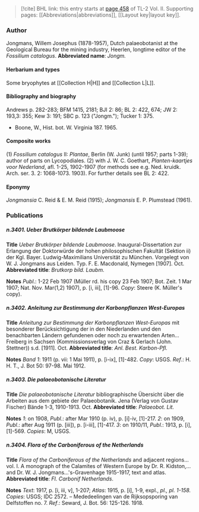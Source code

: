 > [!cite] BHL link: this entry starts at [page 458](https://www.biodiversitylibrary.org/page/33068700) of TL-2 Vol. II.
> Supporting pages: [[Abbreviations|abbreviations]], [[Layout key|layout key]].

### Author

Jongmans, Willem Josephus (1878-1957), Dutch palaeobotanist at the Geological Bureau for the mining industry, Heerlen, longtime editor of the *Fossilium catalogus*. 
**Abbreviated name**: *Jongm.*

#### Herbarium and types

Some bryophytes at [[Collection H|H]] and [[Collection L|L]].

#### Bibliography and biography

Andrews p. 282-283; BFM 1415, 2181; BJI 2: 86; BL 2: 422, 674; JW 2: 193,3: 355; Kew 3: 191; SBC p. 123 ("Jongm."); Tucker 1: 375.
- Boone, W., Hist. bot. W. Virginia 187. 1965.

#### Composite works

(1) *Fossilium catalogus* II: *Plantae*, Berlin (W. Junk) (until 1957; parts 1-39); author of parts on Lycopodiales.
(2) with J. W. C. Goethart, *Planten-kaartjes voor Nederland*, afl. 1-25, 1902-1907 (for methods see e.g. Ned. kruidk. Arch. ser. 3. 2: 1068-1073. 1903). For further details see BL 2: 422.

#### Eponymy

*Jongmansia* C. Reid & E. M. Reid (1915); *Jongmansis* E. P. Plumstead (1961).

### Publications

##### n.3401. Ueber Brutkörper bildende Laubmoose

**Title**
*Ueber Brutkörper bildende Laubmoose*. Inaugural-Dissertation zur Erlangung der Doktorwürde der hohen philosophischen Fakultät (Sektion ii) der Kgl. Bayer. Ludwig-Maximilians Universität zu München. Vorgelegt von W. J. Jongmans aus Leiden. Typ. F. E. Macdonald, Nymegen \[1907\]. Oct.
**Abbreviated title**: *Brutkorp bild. Laubm.*

**Notes**
*Publ*.: 1-22 Feb 1907 (Müller rd. his copy 23 Feb 1907; Bot. Zeit. 1 Mar 1907; Nat. Nov. Mar(1,2) 1907), p. \[i, iii\], \[1\]-96. *Copy*: Steere (K. Müller's copy).

##### n.3402. Anleitung zur Bestimmung der Karbonpflanzen West-Europas

**Title**
*Anleitung zur Bestimmung der Karbonpflanzen West-Europas* mit besonderer Berücksichtigung der in den Niederlanden und den benachbarten Ländern gefundenen oder noch zu erwartenden Arten... Freiberg in Sachsen (Kommissionsverlag von Craz & Gerlach (John. Stettner)) s.d. \[1911\]. Oct.
**Abbreviated title**: *Anl. Best. Karbon-Pfl.*

**Notes**
*Band 1*: 1911 (p. vii: 1 Mai 1911), p. \[i-ix\], \[1\]-482. *Copy*: USGS.
*Ref*.: H. H. T., J. Bot 50: 97-98. Mai 1912.

##### n.3403. Die palaeobotanische Literatur

**Title**
*Die palaeobotanische Literatur* bibliographische Übersicht über die Arbeiten aus dem gebiete der Palaeobotanik. Jena (Verlag von Gustav Fischer) Bände 1-3, 1910-1913. Oct.
**Abbreviated title**: *Palaeobot. Lit.*

**Notes**
*1*: on 1908, *Publ*.: after Mar 1910 (p. iv), p. \[i\]-iv, \[1\]-217.
*2*: on 1909, *Publ*.: after Aug 1911 (p. \[iii\]), p. \[i-iii\], \[1\]-417.
*3*: on 1910/11, *Publ*.: 1913, p. \[i\], \[1\]-569.
*Copies*: M, USGS.

##### n.3404. Flora of the Carboniferous of the Netherlands

**Title**
*Flora of the Carboniferous of the Netherlands* and adjacent regions... vol. I. A monograph of the Calamites of Western Europe by Dr. R. Kidston,... and Dr. W. J. Jongmans...'s-Gravenhage 1915-1917, text and atlas.
**Abbreviated title**: *Fl. Carbonif Netherlands*.

**Notes**
*Text*: 1917, p. \[i, iii, v\], 1-207; *Atlas*: 1915, p. \[i\], 1-9, expl., *pl., pl. 1-158. Copies*: USGS; IDC 2572. – Mededeelingen van de Rijksopsporing van Delfstoffen no. 7.
*Ref*.: Seward, J. Bot. 56: 125-126. 1918.

